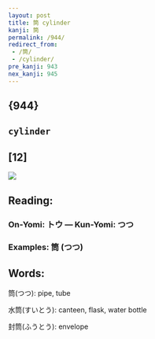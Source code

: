 ```yaml
---
layout: post
title: 筒 cylinder
kanji: 筒
permalink: /944/
redirect_from:
 - /筒/
 - /cylinder/
pre_kanji: 943
nex_kanji: 945
---
```


## {944}

## `cylinder`

## [12]

<div class="stroke"><img src="E7AD92.png" /></div>

## Reading:

### On-Yomi: トウ &mdash; Kun-Yomi: つつ

### Examples: 筒 (つつ)

## Words:

筒(つつ): pipe, tube

水筒(すいとう): canteen, flask, water bottle

封筒(ふうとう): envelope
